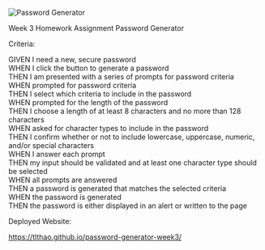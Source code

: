 ![Password Generator](https://user-images.githubusercontent.com/50894080/123529288-99022500-d6a3-11eb-87e8-e227900c8a32.JPG)


Week 3 Homework Assignment
Password Generator

Criteria:

GIVEN I need a new, secure password <br>
WHEN I click the button to generate a password<br>
THEN I am presented with a series of prompts for password criteria<br>
WHEN prompted for password criteria<br>
THEN I select which criteria to include in the password<br>
WHEN prompted for the length of the password<br>
THEN I choose a length of at least 8 characters and no more than 128 characters<br>
WHEN asked for character types to include in the password<br>
THEN I confirm whether or not to include lowercase, uppercase, numeric, and/or special characters<br>
WHEN I answer each prompt<br>
THEN my input should be validated and at least one character type should be selected<br>
WHEN all prompts are answered<br>
THEN a password is generated that matches the selected criteria<br>
WHEN the password is generated<br>
THEN the password is either displayed in an alert or written to the page<br>

Deployed Website:

https://tlthao.github.io/password-generator-week3/

